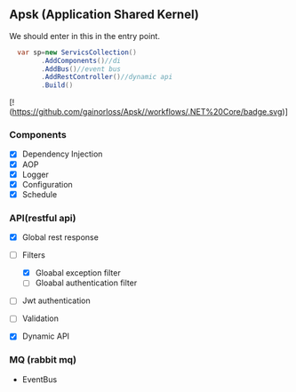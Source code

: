 ## Apsk (Application Shared Kernel)

We should enter in this in the entry point.
``` csharp
  var sp=new ServicsCollection()
        .AddComponents()//di
        .AddBus()//event bus
        .AddRestController()//dynamic api
        .Build()
```
[!(https://github.com/gainorloss/Apsk//workflows/.NET%20Core/badge.svg)]
###  Components
   * [x] Dependency Injection
   * [x] AOP
   * [x] Logger
   * [x] Configuration
   * [x] Schedule

### API(restful api)
   * [x] Global rest response
   * [ ] Filters
     * [x] Gloabal exception filter
     * [ ] Gloabal authentication filter
   * [ ] Jwt authentication
   * [ ] Validation

   * [x] Dynamic API

### MQ (rabbit mq)
   * EventBus